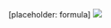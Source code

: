 [placeholder: formula]
![](images/59d2ea5495a5ce6d71ff5722f1866976a89e5198c47162e5fd5b6257e66adc9f.jpg)